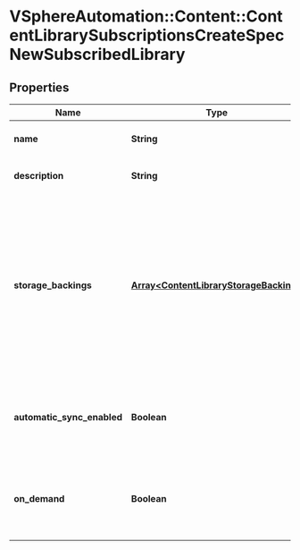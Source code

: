 # VSphereAutomation::Content::ContentLibrarySubscriptionsCreateSpecNewSubscribedLibrary

## Properties
Name | Type | Description | Notes
------------ | ------------- | ------------- | -------------
**name** | **String** | Name of the subscribed library. | 
**description** | **String** | Description of the subscribed library. | [optional] 
**storage_backings** | [**Array&lt;ContentLibraryStorageBacking&gt;**](ContentLibraryStorageBacking.md) | The list of default storage backings for this library. &lt;p&gt; The list must contain exactly one storage backing. Multiple default storage locations are not currently supported but may become supported in future releases. | 
**automatic_sync_enabled** | **Boolean** | Specifies whether the library should participate in automatic library synchronization. | 
**on_demand** | **Boolean** | Specifies whether a library item&#39;s content will be synchronized only on demand. | 


